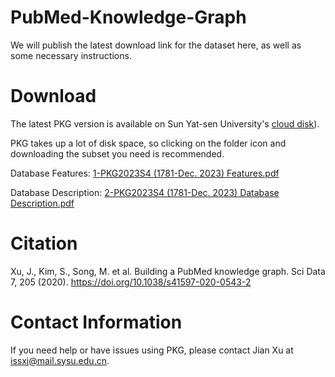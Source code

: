 # PubMed-Knowledge-Graph
We will publish the latest download link for the dataset here, as well as some necessary instructions.

# Download
The latest PKG version is available on Sun Yat-sen University's [cloud disk](https://pan.sysu.edu.cn/#/link/EF1C89E4F3B85F4FDE6FFB1C630E2D23&lang=en)).

PKG takes up a lot of disk space, so clicking on the folder icon and downloading the subset you need is recommended.


Database Features: [1-PKG2023S4 (1781-Dec. 2023) Features.pdf](https://github.com/PubMedKG/PubMedKG.github.io/blob/main/1-PKG2023S4%20(1781-Dec.%202023)%20Features.pdf)


Database Description: [2-PKG2023S4 (1781-Dec. 2023) Database Description.pdf](https://github.com/PubMedKG/PubMedKG.github.io/blob/main/2-PKG2023S4%20(1781-Dec.%202023)%20Database%20Description.pdf)

# Citation
Xu, J., Kim, S., Song, M. et al. Building a PubMed knowledge graph. Sci Data 7, 205 (2020). https://doi.org/10.1038/s41597-020-0543-2

# Contact Information
If you need help or have issues using PKG, please contact Jian Xu at issxj@mail.sysu.edu.cn.

